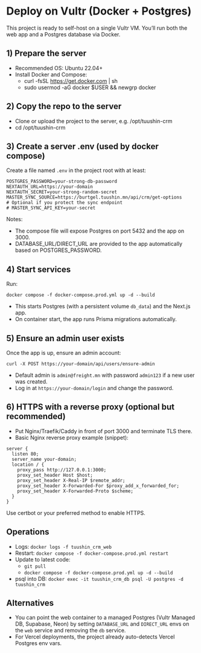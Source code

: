 # Deploy on Vultr (Docker + Postgres)

This project is ready to self-host on a single Vultr VM. You’ll run both the web app and a Postgres database via Docker.

## 1) Prepare the server

- Recommended OS: Ubuntu 22.04+
- Install Docker and Compose:
  - curl -fsSL https://get.docker.com | sh
  - sudo usermod -aG docker $USER && newgrp docker

## 2) Copy the repo to the server

- Clone or upload the project to the server, e.g. /opt/tuushin-crm
- cd /opt/tuushin-crm

## 3) Create a server .env (used by docker compose)

Create a file named `.env` in the project root with at least:

```
POSTGRES_PASSWORD=your-strong-db-password
NEXTAUTH_URL=https://your-domain
NEXTAUTH_SECRET=your-strong-random-secret
MASTER_SYNC_SOURCE=https://burtgel.tuushin.mn/api/crm/get-options
# Optional if you protect the sync endpoint
# MASTER_SYNC_API_KEY=your-secret
```

Notes:

- The compose file will expose Postgres on port 5432 and the app on 3000.
- DATABASE_URL/DIRECT_URL are provided to the app automatically based on POSTGRES_PASSWORD.

## 4) Start services

Run:

```
docker compose -f docker-compose.prod.yml up -d --build
```

- This starts Postgres (with a persistent volume `db_data`) and the Next.js app.
- On container start, the app runs Prisma migrations automatically.

## 5) Ensure an admin user exists

Once the app is up, ensure an admin account:

```
curl -X POST https://your-domain/api/users/ensure-admin
```

- Default admin is `admin@freight.mn` with password `admin123` if a new user was created.
- Log in at `https://your-domain/login` and change the password.

## 6) HTTPS with a reverse proxy (optional but recommended)

- Put Nginx/Traefik/Caddy in front of port 3000 and terminate TLS there.
- Basic Nginx reverse proxy example (snippet):

```
server {
  listen 80;
  server_name your-domain;
  location / {
    proxy_pass http://127.0.0.1:3000;
    proxy_set_header Host $host;
    proxy_set_header X-Real-IP $remote_addr;
    proxy_set_header X-Forwarded-For $proxy_add_x_forwarded_for;
    proxy_set_header X-Forwarded-Proto $scheme;
  }
}
```

Use certbot or your preferred method to enable HTTPS.

## Operations

- Logs: `docker logs -f tuushin_crm_web`
- Restart: `docker compose -f docker-compose.prod.yml restart`
- Update to latest code:
  - `git pull`
  - `docker compose -f docker-compose.prod.yml up -d --build`
- psql into DB: `docker exec -it tuushin_crm_db psql -U postgres -d tuushin_crm`

## Alternatives

- You can point the web container to a managed Postgres (Vultr Managed DB, Supabase, Neon) by setting `DATABASE_URL` and `DIRECT_URL` envs on the `web` service and removing the `db` service.
- For Vercel deployments, the project already auto-detects Vercel Postgres env vars.
